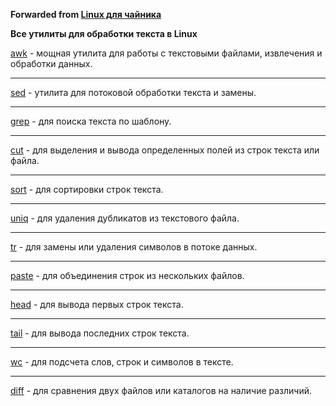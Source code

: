 **Forwarded from [Linux для чайника](https://t.me/os_linux_ru/1187)**

**Все утилиты для обработки текста в Linux**

[awk](https://t.me/os_linux_ru/317) - мощная утилита для работы с текстовыми файлами, извлечения и обработки данных.
****
[sed](https://t.me/os_linux_ru/863) - утилита для потоковой обработки текста и замены.
****
[grep](https://t.me/os_linux_ru/975) - для поиска текста по шаблону.
****
[cut](https://t.me/os_linux_ru/359) - для выделения и вывода определенных полей из строк текста или файла.
****
[sort](https://t.me/os_linux_ru/1007) - для сортировки строк текста.
****
[uniq](https://t.me/os_linux_ru/545) - для удаления дубликатов из текстового файла.
****
[tr](https://t.me/os_linux_ru/1012) - для замены или удаления символов в потоке данных.
****
[paste](https://t.me/os_linux_ru/989) - для объединения строк из нескольких файлов.
****
[head](https://t.me/os_linux_ru/550) - для вывода первых строк текста.
****
[tail](https://t.me/os_linux_ru/309) - для вывода последних строк текста.
****
[wc](https://t.me/os_linux_ru/228) - для подсчета слов, строк и символов в тексте.
****
[diff](https://t.me/os_linux_ru/378) - для сравнения двух файлов или каталогов на наличие различий.